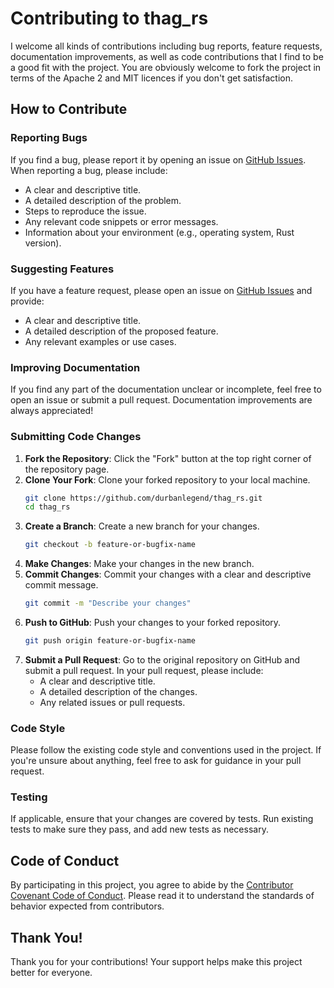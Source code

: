 # Contributing to thag_rs

I welcome all kinds of contributions including bug reports, feature requests, documentation improvements, as well as code contributions that I find to be a good fit with the project.
You are obviously welcome to fork the project in terms of the Apache 2 and MIT licences if you don't get satisfaction.

## How to Contribute

### Reporting Bugs

If you find a bug, please report it by opening an issue on [GitHub Issues](https://github.com/durbanlegend/thag_rs/issues). When reporting a bug, please include:

- A clear and descriptive title.
- A detailed description of the problem.
- Steps to reproduce the issue.
- Any relevant code snippets or error messages.
- Information about your environment (e.g., operating system, Rust version).

### Suggesting Features

If you have a feature request, please open an issue on [GitHub Issues](https://github.com/durbanlegend/thag_rs/issues) and provide:

- A clear and descriptive title.
- A detailed description of the proposed feature.
- Any relevant examples or use cases.

### Improving Documentation

If you find any part of the documentation unclear or incomplete, feel free to open an issue or submit a pull request. Documentation improvements are always appreciated!

### Submitting Code Changes

1. **Fork the Repository**: Click the "Fork" button at the top right corner of the repository page.
2. **Clone Your Fork**: Clone your forked repository to your local machine.
    ```bash
    git clone https://github.com/durbanlegend/thag_rs.git
    cd thag_rs
    ```
3. **Create a Branch**: Create a new branch for your changes.
    ```bash
    git checkout -b feature-or-bugfix-name
    ```
4. **Make Changes**: Make your changes in the new branch.
5. **Commit Changes**: Commit your changes with a clear and descriptive commit message.
    ```bash
    git commit -m "Describe your changes"
    ```
6. **Push to GitHub**: Push your changes to your forked repository.
    ```bash
    git push origin feature-or-bugfix-name
    ```
7. **Submit a Pull Request**: Go to the original repository on GitHub and submit a pull request. In your pull request, please include:
    - A clear and descriptive title.
    - A detailed description of the changes.
    - Any related issues or pull requests.

### Code Style

Please follow the existing code style and conventions used in the project. If you're unsure about anything, feel free to ask for guidance in your pull request.

### Testing

If applicable, ensure that your changes are covered by tests. Run existing tests to make sure they pass, and add new tests as necessary.

## Code of Conduct

By participating in this project, you agree to abide by the [Contributor Covenant Code of Conduct](CODE_OF_CONDUCT.md). Please read it to understand the standards of behavior expected from contributors.

## Thank You!

Thank you for your contributions! Your support helps make this project better for everyone.
